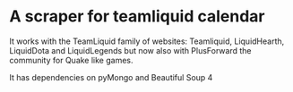 # A scraper for teamliquid calendar

It works with the TeamLiquid family of websites: Teamliquid, LiquidHearth, LiquidDota and LiquidLegends but now also with PlusForward the community for Quake like games.

It has dependencies on pyMongo and Beautiful Soup 4
